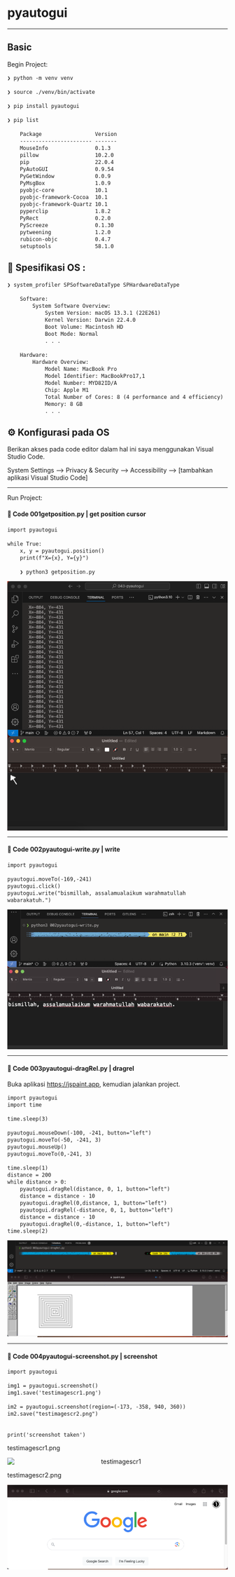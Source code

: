 # pyautogui

---

## Basic

Begin Project:

    ❯ python -m venv venv

    ❯ source ./venv/bin/activate

    ❯ pip install pyautogui

    ❯ pip list

        Package                 Version
        ----------------------- -------
        MouseInfo               0.1.3
        pillow                  10.2.0
        pip                     22.0.4
        PyAutoGUI               0.9.54
        PyGetWindow             0.0.9
        PyMsgBox                1.0.9
        pyobjc-core             10.1
        pyobjc-framework-Cocoa  10.1
        pyobjc-framework-Quartz 10.1
        pyperclip               1.8.2
        PyRect                  0.2.0
        PyScreeze               0.1.30
        pytweening              1.2.0
        rubicon-objc            0.4.7
        setuptools              58.1.0


## &#x1F4D6; Spesifikasi OS :

    ❯ system_profiler SPSoftwareDataType SPHardwareDataType

        Software:
            System Software Overview:
                System Version: macOS 13.3.1 (22E261)
                Kernel Version: Darwin 22.4.0
                Boot Volume: Macintosh HD
                Boot Mode: Normal    
                . . .

        Hardware:
            Hardware Overview:
                Model Name: MacBook Pro
                Model Identifier: MacBookPro17,1
                Model Number: MYD82ID/A
                Chip: Apple M1
                Total Number of Cores: 8 (4 performance and 4 efficiency)
                Memory: 8 GB
                . . .

## &#x2699; Konfigurasi pada OS

Berikan akses pada code editor dalam hal ini saya menggunakan Visual Studio Code.

System Settings --> Privacy & Security --> Accessibility --> [tambahkan aplikasi Visual Studio Code]

---

Run Project:

#### &#x1F680; Code 001getposition.py | get position cursor

    import pyautogui

    while True:
        x, y = pyautogui.position()
        print(f"X={x}, Y={y}")

        ❯ python3 getposition.py

<p align="center">
    <img src="./gambar-petunjuk/ss_getposition_1.1.png" alt="ss_getposition_1.1" style="display: block; margin: 0 auto;">
</p>

---

#### &#x1F680; Code 002pyautogui-write.py | write

    import pyautogui

    pyautogui.moveTo(-169,-241)
    pyautogui.click()
    pyautogui.write("bismillah, assalamualaikum warahmatullah wabarakatuh.")

<p align="center">
    <img src="./gambar-petunjuk/ss_pyautogui_write_1.png" alt="ss_pyautogui_write_1" style="display: block; margin: 0 auto;">
</p>

---

#### &#x1F680; Code 003pyautogui-dragRel.py | dragrel

Buka aplikasi https://jspaint.app, kemudian jalankan project.


    import pyautogui
    import time

    time.sleep(3)

    pyautogui.mouseDown(-100, -241, button="left")
    pyautogui.moveTo(-50, -241, 3)
    pyautogui.mouseUp()
    pyautogui.moveTo(0,-241, 3)

    time.sleep(1)
    distance = 200
    while distance > 0:
        pyautogui.dragRel(distance, 0, 1, button="left")
        distance = distance - 10
        pyautogui.dragRel(0,distance, 1, button="left")
        pyautogui.dragRel(-distance, 0, 1, button="left")
        distance = distance - 10
        pyautogui.dragRel(0,-distance, 1, button="left")
    time.sleep(2)

<p align="center">
    <img src="./gambar-petunjuk/ss_pyautogui_dragrel_1.png" alt="ss_pyautogui_dragrel_1" style="display: block; margin: 0 auto;">
</p>

---

#### &#x1F680; Code 004pyautogui-screenshot.py | screenshot

    import pyautogui

    img1 = pyautogui.screenshot()
    img1.save('testimagescr1.png')

    im2 = pyautogui.screenshot(region=(-173, -358, 940, 360))
    im2.save("testimagescr2.png")


    print('screenshot taken')

testimagescr1.png
<p align="center">
    <img src="./gambar-petunjuk/testimagescr1.png" alt="testimagescr1" style="display: block; margin: 0 auto;">
</p>

testimagescr2.png
<p align="center">
    <img src="./gambar-petunjuk/testimagescr2.png" alt="testimagescr2" style="display: block; margin: 0 auto;">
</p>

